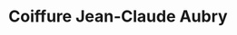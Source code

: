 ---
title: "Coiffure Jean-Claude Aubry"
url: /lannion/coiffure-jean-claude-aubry/
shop: coiffeur
---